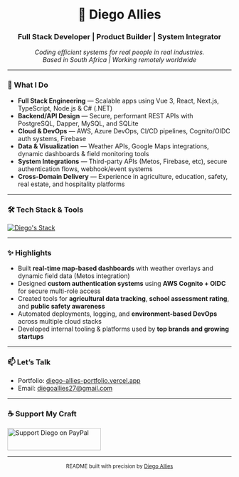 <h1 align="center">🚀 Diego Allies</h1>
<h3 align="center">Full Stack Developer | Product Builder | System Integrator</h3>

<p align="center">
  <em>Coding efficient systems for real people in real industries.</em><br>
  <em>Based in South Africa | Working remotely worldwide</em>
</p>

---

### 🔧 What I Do

- **Full Stack Engineering** — Scalable apps using Vue 3, React, Next.js, TypeScript, Node.js & C# (.NET)
- **Backend/API Design** — Secure, performant REST APIs with PostgreSQL, Dapper, MySQL, and SQLite
- **Cloud & DevOps** — AWS, Azure DevOps, CI/CD pipelines, Cognito/OIDC auth systems, Firebase
- **Data & Visualization** — Weather APIs, Google Maps integrations, dynamic dashboards & field monitoring tools
- **System Integrations** — Third-party APIs (Metos, Firebase, etc), secure authentication flows, webhook/event systems
- **Cross-Domain Delivery** — Experience in agriculture, education, safety, real estate, and hospitality platforms

---

### 🛠 Tech Stack & Tools

[![Diego's Stack](https://skillicons.dev/icons?i=vue,react,nextjs,ts,js,nodejs,csharp,dotnet,postgresql,mysql,sqlite,mongodb,firebase,aws,azure,tailwind,html,css,git,github)](https://skillicons.dev)

---

### ✨ Highlights

- Built **real-time map-based dashboards** with weather overlays and dynamic field data (Metos integration)
- Designed **custom authentication systems** using **AWS Cognito + OIDC** for secure multi-role access
- Created tools for **agricultural data tracking**, **school assessment rating**, and **public safety awareness**
- Automated deployments, logging, and **environment-based DevOps** across multiple cloud stacks
- Developed internal tooling & platforms used by **top brands and growing startups**

---

### 📫 Let’s Talk

- Portfolio: [diego-allies-portfolio.vercel.app](https://diego-allies-portfolio.vercel.app)  
- Email: [diegoallies27@gmail.com](mailto:diegoallies27@gmail.com)

---

### ☕ Support My Craft

<p>
<a href="https://paypal.me/DiegoAllies"><img src="http://www.logo-designer.co/wp-content/uploads/2014/05/PayPal-logo-design-Yves-Behar-Fuseproject.jpg" height="50" width="210" alt="Support Diego on PayPal" /></a>
</p>

---

<div align="center">
    <sub>README built with precision by <a href="https://github.com/diegoallies">Diego Allies</a></sub>
</div>
